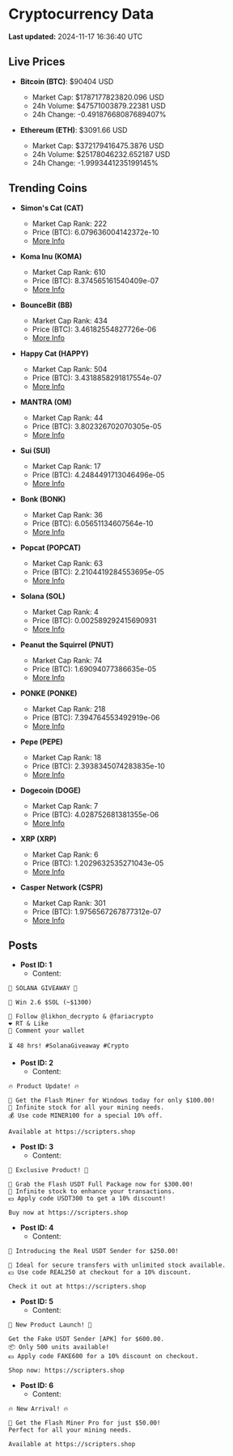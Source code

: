 # Cryptocurrency Data

**Last updated:** 2024-11-17 16:36:40 UTC

## Live Prices
- **Bitcoin (BTC)**: $90404 USD
  - Market Cap: $1787177823820.096 USD
  - 24h Volume: $47571003879.22381 USD
  - 24h Change: -0.49187668087689407%

- **Ethereum (ETH)**: $3091.66 USD
  - Market Cap: $372179416475.3876 USD
  - 24h Volume: $25178046232.652187 USD
  - 24h Change: -1.9993441235199145%

## Trending Coins
- **Simon's Cat (CAT)**
  - Market Cap Rank: 222
  - Price (BTC): 6.079636004142372e-10
  - [More Info](https://www.coingecko.com/en/coins/simons-cat)

- **Koma Inu (KOMA)**
  - Market Cap Rank: 610
  - Price (BTC): 8.374565161540409e-07
  - [More Info](https://www.coingecko.com/en/coins/koma-inu)

- **BounceBit (BB)**
  - Market Cap Rank: 434
  - Price (BTC): 3.46182554827726e-06
  - [More Info](https://www.coingecko.com/en/coins/bouncebit)

- **Happy Cat (HAPPY)**
  - Market Cap Rank: 504
  - Price (BTC): 3.4318858291817554e-07
  - [More Info](https://www.coingecko.com/en/coins/happycat)

- **MANTRA (OM)**
  - Market Cap Rank: 44
  - Price (BTC): 3.802326702070305e-05
  - [More Info](https://www.coingecko.com/en/coins/mantra)

- **Sui (SUI)**
  - Market Cap Rank: 17
  - Price (BTC): 4.2484491713046496e-05
  - [More Info](https://www.coingecko.com/en/coins/sui)

- **Bonk (BONK)**
  - Market Cap Rank: 36
  - Price (BTC): 6.05651134607564e-10
  - [More Info](https://www.coingecko.com/en/coins/bonk)

- **Popcat (POPCAT)**
  - Market Cap Rank: 63
  - Price (BTC): 2.2104419284553695e-05
  - [More Info](https://www.coingecko.com/en/coins/popcat)

- **Solana (SOL)**
  - Market Cap Rank: 4
  - Price (BTC): 0.002589292415690931
  - [More Info](https://www.coingecko.com/en/coins/solana)

- **Peanut the Squirrel (PNUT)**
  - Market Cap Rank: 74
  - Price (BTC): 1.69094077386635e-05
  - [More Info](https://www.coingecko.com/en/coins/peanut-the-squirrel)

- **PONKE (PONKE)**
  - Market Cap Rank: 218
  - Price (BTC): 7.394764553492919e-06
  - [More Info](https://www.coingecko.com/en/coins/ponke)

- **Pepe (PEPE)**
  - Market Cap Rank: 18
  - Price (BTC): 2.3938345074283835e-10
  - [More Info](https://www.coingecko.com/en/coins/pepe)

- **Dogecoin (DOGE)**
  - Market Cap Rank: 7
  - Price (BTC): 4.028752681381355e-06
  - [More Info](https://www.coingecko.com/en/coins/dogecoin)

- **XRP (XRP)**
  - Market Cap Rank: 6
  - Price (BTC): 1.2029632535271043e-05
  - [More Info](https://www.coingecko.com/en/coins/xrp)

- **Casper Network (CSPR)**
  - Market Cap Rank: 301
  - Price (BTC): 1.9756567267877312e-07
  - [More Info](https://www.coingecko.com/en/coins/casper-network)

## Posts
- **Post ID: 1**
  - Content:
```
🚀 SOLANA GIVEAWAY 🚀

🎁 Win 2.6 $SOL (~$1300)

🤝 Follow @likhon_decrypto & @fariacrypto
❤️ RT & Like
💬 Comment your wallet

⏳ 48 hrs! #SolanaGiveaway #Crypto
```

- **Post ID: 2**
  - Content:
```
🔥 Product Update! 🔥

🚀 Get the Flash Miner for Windows today for only $100.00!
🔋 Infinite stock for all your mining needs.
💰 Use code MINER100 for a special 10% off.

Available at https://scripters.shop
```

- **Post ID: 3**
  - Content:
```
🎁 Exclusive Product! 🎁

💸 Grab the Flash USDT Full Package now for $300.00!
🎉 Infinite stock to enhance your transactions.
💵 Apply code USDT300 to get a 10% discount!

Buy now at https://scripters.shop
```

- **Post ID: 4**
  - Content:
```
💎 Introducing the Real USDT Sender for $250.00!

💼 Ideal for secure transfers with unlimited stock available.
💵 Use code REAL250 at checkout for a 10% discount.

Check it out at https://scripters.shop
```

- **Post ID: 5**
  - Content:
```
🚀 New Product Launch! 🚀

Get the Fake USDT Sender [APK] for $600.00.
📦 Only 500 units available!
💵 Apply code FAKE600 for a 10% discount on checkout.

Shop now: https://scripters.shop
```

- **Post ID: 6**
  - Content:
```
🔥 New Arrival! 🔥

💸 Get the Flash Miner Pro for just $50.00!
Perfect for all your mining needs.

Available at https://scripters.shop
```


